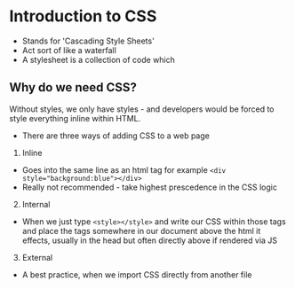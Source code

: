 # Introduction to CSS

* Stands for 'Cascading Style Sheets'
* Act sort of like a waterfall
* A stylesheet is a collection of code which

## Why do we need CSS?

Without styles, we only have styles - and developers would be forced to style everything inline within HTML.

* There are three ways of adding CSS to a web page

1. Inline

* Goes into the same line as an html tag for example `<div style="background:blue"></div>`
* Really not recommended - take highest prescedence in the CSS logic

2. Internal

* When we just type `<style></style>` and write our CSS within those tags and place the tags somewhere in our document above the html it effects, usually in the head but often directly above if rendered via JS

3. External

* A best practice, when we import CSS directly from another file
